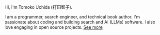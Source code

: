 Hi, I'm Tomoko Uchida (打田智子).

I am a programmer, search engineer, and technical book author. I'm passionate about coding and building search and AI (LLMs) software. I also love engaging in open source projects. [See more](https://blog.mocobeta.dev)
